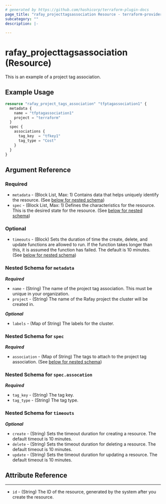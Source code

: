 ```yaml
---
# generated by https://github.com/hashicorp/terraform-plugin-docs
page_title: "rafay_projecttagsassociation Resource - terraform-provider-rafay"
subcategory: ""
description: |-
  
---
```


# rafay_projecttagsassociation (Resource)

This is an example of a project tag association.

## Example Usage

```terraform
resource "rafay_project_tags_association" "tfptagassociation1" {
  metadata {
    name = "tfptagassociation1"
    project = "terraform"
  }
  spec {
    associations {
      tag_key  = "tfkey1"
      tag_type = "Cost"
    }
  }
}
```

<!-- schema generated by tfplugindocs -->
## Argument Reference

### Required

- `metadata` - (Block List, Max: 1) Contains data that helps uniquely identify the resource. (See [below for nested schema](#nestedblock--metadata))
- `spec` - (Block List, Max: 1) Defines the characteristics for the resource. This is the desired state for the resource. (See [below for nested schema](#nestedblock--spec))

### Optional

- `timeouts` - (Block) Sets the duration of time the create, delete, and update functions are allowed to run. If the function takes longer than this, it is assumed the function has failed. The default is 10 minutes. (See [below for nested schema](#nestedblock--timeouts))

<a id="nestedblock--metadata"></a>
### Nested Schema for `metadata`

***Required***

- `name` - (String) The name of the project tag association. This must be unique in your organization.
- `project` - (String) The name of the Rafay project the cluster will be created in.

***Optional***

- `labels` - (Map of String) The labels for the cluster.

<a id="nestedblock--spec"></a>
### Nested Schema for `spec`

***Required***

- `association` - (Map of String) The tags to attach to the project tag association. (See [below for nested schema](#nestedblock--spec--association))

<a id="nestedblock--spec--association"></a>
### Nested Schema for `spec.assocation`

***Required***

- `tag_key` - (String) The tag key.
- `tag_type` - (String) The tag type.

<a id="nestedblock--timeouts"></a>
### Nested Schema for `timeouts`

***Optional***

- `create` - (String) Sets the timeout duration for creating a resource. The default timeout is 10 minutes.
- `delete` - (String) Sets the timeout duration for deleting a resource. The default timeout is 10 minutes.
- `update` - (String) Sets the timeout duration for updating a resource. The default timeout is 10 minutes.

## Attribute Reference

---

- `id` - (String) The ID of the resource, generated by the system after you create the resource.

